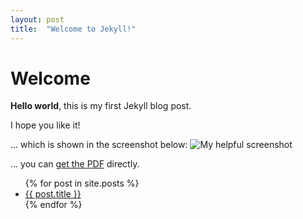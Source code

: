 ```yaml
---
layout: post
title:  "Welcome to Jekyll!"
---
```


# Welcome

**Hello world**, this is my first Jekyll blog post.

I hope you like it!


... which is shown in the screenshot below:
![My helpful screenshot](/assets/screenshot.jpg)


... you can [get the PDF](/assets/mydoc.pdf) directly.



<ul>
  {% for post in site.posts %}
    <li>
      <a href="{{ https://github.com/WayneDW/Contour-Stochastic-Gradient-Langevin-Dynamics/blob/master/figures/CSGLD.gif }}">{{ post.title }}</a>
    </li>
  {% endfor %}
</ul>
